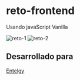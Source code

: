 # reto-frontend
Usando javaScript Vanilla 

![reto-1](https://user-images.githubusercontent.com/32302955/94792854-30e61300-039f-11eb-925d-4763b20f45a2.png)
![reto-2](https://user-images.githubusercontent.com/32302955/94792865-36435d80-039f-11eb-88e7-410b72de9a8a.png)

## Desarrollado para 
[Entelgy](Entelgy)

